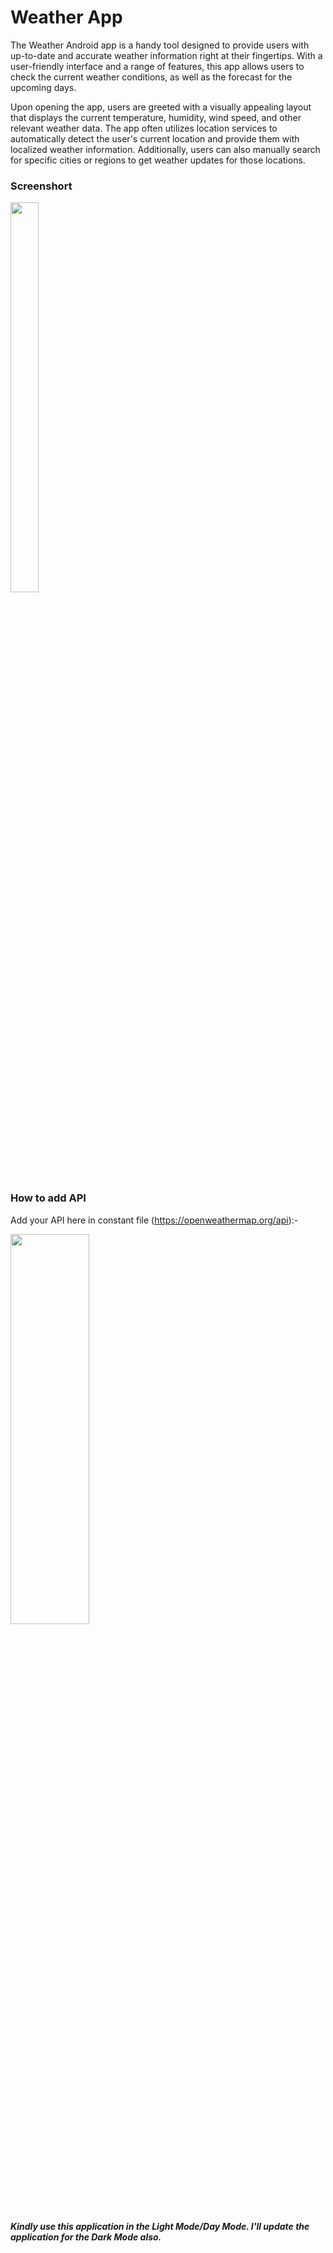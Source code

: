 # Weather App

The Weather Android app is a handy tool designed to provide users with up-to-date and accurate weather information right at their fingertips. With a user-friendly interface and a range of features, this app allows users to check the current weather conditions, as well as the forecast for the upcoming days.

Upon opening the app, users are greeted with a visually appealing layout that displays the current temperature, humidity, wind speed, and other relevant weather data. The app often utilizes location services to automatically detect the user's current location and provide them with localized weather information. Additionally, users can also manually search for specific cities or regions to get weather updates for those locations.


### Screenshort 

<img src= "https://github.com/Suryansh1720001/Advanced-Weather-App/assets/85965606/f2f94307-370d-45e3-8f8a-48dcf5f110d4" width="30%" height="40%">

### How to add API

Add your API here in constant file (https://openweathermap.org/api):-

<img src= "https://github.com/Suryansh1720001/Advanced-Weather-App/assets/85965606/035067e4-9513-4b48-a3c3-fe8ecb33a6a6" width="50%" height="40%">

##### Kindly use this application in the Light Mode/Day Mode. I'll update the application for the Dark Mode also.


